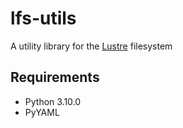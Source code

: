 # lfs-utils

A utility library for the [Lustre](https://www.lustre.org/) filesystem

## Requirements

* Python 3.10.0
* PyYAML

